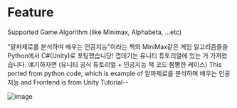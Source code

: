 # Feature 
 Supported Game Algorithm (like Minimax, Alphabeta, ...etc)

"알파제로를 분석하며 배우는 인공지능"이라는 책의 MiniMax같은 게임 알고리즘들을 Python에서 C#(Unity)로 포팅했습니당! 
껍데기는 유니티 튜토리얼에 있는 거 가져왔습니다. 얘기하자면 (유니티 공식 튜토리얼 + 인공지능 책 코드 짬뽕한 케이스) 
This ported from python code, which is example of 알파제로를 분석하며 배우는 인공지능 and Frontend is from Unity Tutorial--


![image](https://user-images.githubusercontent.com/24998577/121583062-c24b7000-ca6a-11eb-906f-050138bb95ad.png)
